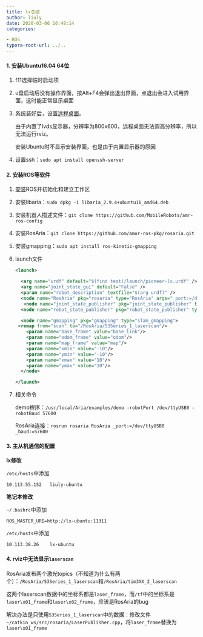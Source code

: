 ```yaml
---
title: lx总结
author: liuly
date: 2020-03-06 16:48:14
categories:

- ROS
typora-root-url: ../..
---
```


#### 1. 安装Ubuntu16.04 64位

1. f11选择临时启动项

2. u盘启动后没有操作界面，按Alt+F4会弹出退出界面，点退出会进入试用界面，这时能正常显示桌面

3. 系统装好后，设置[远程桌面](https://www.cnblogs.com/xuliangxing/p/7642650.html)。

   由于内置了lvds显示器，分辨率为800x600，远程桌面无法调高分辨率，所以无法运行rviz。

   安装Ubuntu时不显示安装界面，也是由于内置显示器的原因

4. 设置ssh：`sudo apt install openssh-server`

#### 2. 安装ROS等软件

1. [安装](http://wiki.ros.org/cn/kinetic/Installation/Ubuntu)ROS并初始化和建立工作区

2. 安装libaria：`sudo dpkg -i libaria_2.9.4+ubuntu16_amd64.deb`

3. 安装机器人描述文件：`git clone https://github.com/MobileRobots/amr-ros-config`

4. 安装RosAria：`git clone https://github.com/amor-ros-pkg/rosaria.git`

5. 安装gmapping：`sudo apt install ros-kinetic-gmapping`

6. launch文件

   ```xml
   <launch>
   
     <arg name="urdf" default="$(find test)/launch/pioneer-lx.urdf" />
     <arg name="joint_state_gui" default="False" />
     <param name="robot_description" textfile="$(arg urdf)" />
     <node name="RosAria" pkg="rosaria" type="RosAria" args="_port:=/dev/ttyUSB0 _baud:=57600 _publish_aria_lasers:=true"/>
      <node name="joint_state_publisher" pkg="joint_state_publisher" type="joint_state_publisher" />
     <node name="robot_state_publisher" pkg="robot_state_publisher" type="state_publisher" />
   
     <node name="gmapping" pkg="gmapping" type="slam_gmapping">
   	<remap from="scan" to="/RosAria/S3Series_1_laserscan"/>
       <param name="base_frame" value="base_link"/>
       <param name="odom_frame" value="odom"/>
       <param name="map_frame" value="map"/>
       <param name="xmin" value="-10"/>
       <param name="ymin" value="-10"/>
       <param name="xmax" value="10"/>
       <param name="ymax" value="10"/>
     </node> 
   
   </launch>
   ```

7. 相关命令

   demo程序：`/usr/local/Aria/examples/demo -robotPort /dev/ttyUSB0 -robotBaud 57600`

   RosAria连接：`rosrun rosaria RosAria _port:=/dev/ttyUSB0 _baud:=57600`

#### 3. 主从机通信的配置

**lx修改**

`/etc/hosts`中添加

```
10.113.55.152	liuly-ubuntu
```

**笔记本修改**

`~/.bashrc`中添加

```
ROS_MASTER_URI=http://lx-ubuntu:11311
```

`/etc/hosts`中添加

```
10.113.38.26	lx-ubuntu
```

#### 4. rviz中无法显示`laserscan`

​	RosAria发布两个激光topics（不知道为什么有两个）：`/RosAria/S3Series_1_laserscan`和`/RosAria/tim3XX_2_laserscan`

​	这两个laserscan数据中的坐标系都是`laser_frame`，而`/tf`中的坐标系是`laser\x01_frame`和`laser\x02_frame`，应该是RosAria的bug

解决办法是只使用`S3Series_1_laserscan`中的数据：修改文件`~/catkin_ws/src/rosaria/LaserPublisher.cpp`，将`laser_frame`替换为`laser\x01_frame`